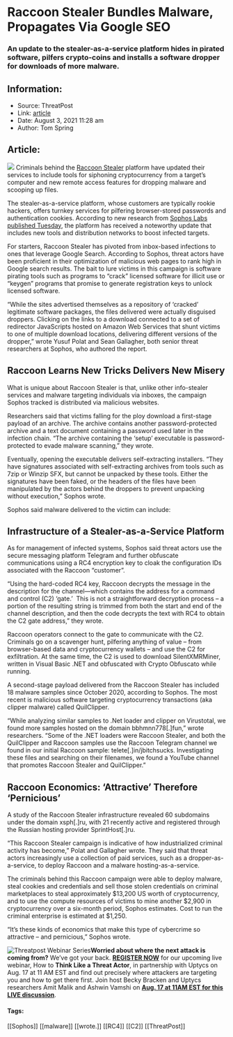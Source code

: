 # Raccoon Stealer Bundles Malware, Propagates Via Google SEO
### An update to the stealer-as-a-service platform hides in pirated software, pilfers crypto-coins and installs a software dropper for downloads of more malware.

## Information:
+ Source: ThreatPost
+ Link: [article](https://kasperskycontenthub.com/threatpost-global/?p=168301)
+ Date: August 3, 2021  11:28 am
+ Author: Tom Spring


## Article:
![](https://media.threatpost.com/wp-content/uploads/sites/103/2021/08/03105610/raccoon-stealer.jpg)
Criminals behind the [Raccoon Stealer](https://threatpost.com/malwarebytes-copycat-site-raccoon-stealer/154638/) platform have updated their services to include tools for siphoning cryptocurrency from a target’s computer and new remote access features for dropping malware and scooping up files.


The stealer-as-a-service platform, whose customers are typically rookie hackers, offers turnkey services for pilfering browser-stored passwords and authentication cookies. According to new research from [Sophos Labs published Tuesday](https://news.sophos.com/en-us/2021/08/03/trash-panda-as-a-service-raccoon-stealer-steals-cookies-cryptocoins-and-more/), the platform has received a noteworthy update that includes new tools and distribution networks to boost infected targets.


For starters, Raccoon Stealer has pivoted from inbox-based infections to ones that leverage Google Search. According to Sophos, threat actors have been proficient in their optimization of malicious web pages to rank high in Google search results. The bait to lure victims in this campaign is software pirating tools such as programs to “crack” licensed software for illicit use or “keygen” programs that promise to generate registration keys to unlock licensed software.



“While the sites advertised themselves as a repository of ‘cracked’ legitimate software packages, the files delivered were actually disguised droppers. Clicking on the links to a download connected to a set of redirector JavaScripts hosted on Amazon Web Services that shunt victims to one of multiple download locations, delivering different versions of the dropper,” wrote Yusuf Polat and Sean Gallagher, both senior threat researchers at Sophos, who authored the report.


Raccoon Learns New Tricks Delivers New Misery
---------------------------------------------


What is unique about Raccoon Stealer is that, unlike other info-stealer services and malware targeting individuals via inboxes, the campaign Sophos tracked is distributed via malicious websites.


Researchers said that victims falling for the ploy download a first-stage payload of an archive. The archive contains another password-protected archive and a text document containing a password used later in the infection chain. “The archive containing the ‘setup’ executable is password-protected to evade malware scanning,” they wrote.


Eventually, opening the executable delivers self-extracting installers. “They have signatures associated with self-extracting archives from tools such as 7zip or Winzip SFX, but cannot be unpacked by these tools. Either the signatures have been faked, or the headers of the files have been manipulated by the actors behind the droppers to prevent unpacking without execution,” Sophos wrote.


Sophos said malware delivered to the victim can include:


Infrastructure of a Stealer-as-a-Service Platform
-------------------------------------------------


As for management of infected systems, Sophos said threat actors use the secure messaging platform Telegram and further obfuscate communications using a RC4 encryption key to cloak the configuration IDs associated with the Raccoon “customer”.


“Using the hard-coded RC4 key, Raccoon decrypts the message in the description for the channel—which contains the address for a command and control (C2) ‘gate.’  This is not a straightforward decryption process – a portion of the resulting string is trimmed from both the start and end of the channel description, and then the code decrypts the text with RC4 to obtain the C2 gate address,” they wrote.


Raccoon operators connect to the gate to communicate with the C2. Criminals go on a scavenger hunt, pilfering anything of value – from browser-based data and cryptocurrency wallets – and use the C2 for exfiltration. At the same time, the C2 is used to download SilentXMRMiner, written in Visual Basic .NET and obfuscated with Crypto Obfuscato while running.


A second-stage payload delivered from the Raccoon Stealer has included 18 malware samples since October 2020, according to Sophos. The most recent is malicious software targeting cryptocurrency transactions (aka clipper malware) called QuilClipper.


“While analyzing similar samples to .Net loader and clipper on Virustotal, we found more samples hosted on the domain bbhmnn778[.]fun,” wrote researchers. “Some of the .NET loaders were Raccoon Stealer, and both the QuilClipper and Raccoon samples use the Raccoon Telegram channel we found in our initial Raccoon sample: telete[.]in/jbitchsucks. Investigating these files and searching on their filenames, we found a YouTube channel that promotes Raccoon Stealer and QuilClipper.”


Raccoon Economics: ‘Attractive’ Therefore ‘Pernicious’
------------------------------------------------------


A study of the Raccoon Stealer infrastructure revealed 60 subdomains under the domain xsph[.]ru, with 21 recently active and registered through the Russian hosting provider SprintHost[.]ru.


“This Raccoon Stealer campaign is indicative of how industrialized criminal activity has become,” Polat and Gallagher wrote. They said that threat actors increasingly use a collection of paid services, such as a dropper-as-a-service, to deploy Raccoon and a malware hosting-as-a-service.


The criminals behind this Raccoon campaign were able to deploy malware, steal cookies and credentials and sell those stolen credentials on criminal marketplaces to steal approximately $13,200 US worth of cryptocurrency, and to use the compute resources of victims to mine another $2,900 in cryptocurrency over a six-month period, Sophos estimates. Cost to run the criminal enterprise is estimated at $1,250.


“It’s these kinds of economics that make this type of cybercrime so attractive – and pernicious,” Sophos wrote.


![Threatpost Webinar Series ](https://media.threatpost.com/wp-content/uploads/sites/103/2021/07/27093135/threatpost-webinar-300x51.jpg)**Worried about where the next attack is coming from?** We’ve got your back. **[REGISTER NOW](https://threatpost.com/webinars/how-to-think-like-a-threat-actor/?utm_source=ART&utm_medium=ART&utm_campaign=August_Uptycs_Webinar)** for our upcoming live webinar, How to **Think Like a Threat Actor**, in partnership with Uptycs on Aug. 17 at 11 AM EST and find out precisely where attackers are targeting you and how to get there first. Join host Becky Bracken and Uptycs researchers Amit Malik and Ashwin Vamshi on **[Aug. 17 at 11AM EST for this LIVE discussion](https://threatpost.com/webinars/how-to-think-like-a-threat-actor/?utm_source=ART&utm_medium=ART&utm_campaign=August_Uptycs_Webinar)**.




#### Tags:
[[Sophos]] [[malware]] [[wrote.]] [[RC4]] [[C2]] [[ThreatPost]]

